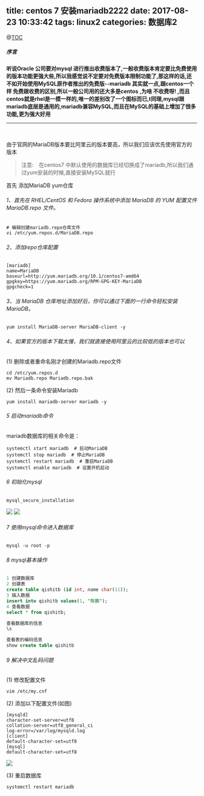 title: centos 7 安装mariadb2222
date: 2017-08-23 10:33:42
tags: linux2
categories: 数据库2
---
<!-- more -->


@[TOC](Centos安装MariaDB)

##### 序言
**听说Oracle 公司要对mysql 进行推出收费版本了,一般收费版本肯定要比免费使用的版本功能更强大些,所以我感觉说不定要对免费版本限制功能了,那这样的话,还不如开始使用MySQL原作者推出的免费版--mariadb
其实就一点,跟centos一个样  免费跟收费的区别,所以一般公司用的还大多是centos  ,为啥 不收费呀!  ,而且centos就是rhel是一模一样的,唯一的差别改了一个图标而已,t同理,mysql跟mariadb底层是通用的,mariadb兼容MySQL,而且在MySQL的基础上增加了很多功能,更为强大好用**

---
&nbsp; 




  由于官网的MariaDB版本要比阿里云的版本要高，所以我们应该优先使用官方的版本
> 注意:　在centos7 中默认使用的数据库已经切换成了mariadb,所以我们通过yum安装的时候,直接安装MySQL就行

首先 添加MariaDB yum仓库

###### 1、首先在 RHEL/CentOS 和 Fedora 操作系统中添加 MariaDB 的 YUM 配置文件 MariaDB.repo 文件。
```shell
# 编辑创建mariadb.repo仓库文件
vi /etc/yum.repos.d/MariaDB.repo
```
###### 2、添加repo仓库配置

```shell
[mariadb]
name=MariaDB
baseurl=http://yum.mariadb.org/10.1/centos7-amd64
gpgkey=https://yum.mariadb.org/RPM-GPG-KEY-MariaDB
gpgcheck=1
```

###### 3、当 MariaDB 仓库地址添加好后，你可以通过下面的一行命令轻松安装 MariaDB。

```shell
yum install MariaDB-server MariaDB-client -y
```

###### 4、如果官方的版本下载太慢，我们就直接使用阿里云的比较低的版本也可以

(1) 删除或者重命名刚才创建的Mariadb.repo文件
```shell
cd /etc/yum.repos.d
mv Mariadb.repo Mariadb.repo.bak
```
(2) 然后一条命令安装Mariadb
```shell
yum install mariadb-server mariadb -y
```

###### 5  启动mariadb命令

mariadb数据库的相关命令是：
```sehll
systemctl start mariadb  # 启动MariaDB
systemctl stop mariadb  # 停止MariaDB
systemctl restart mariadb  # 重启MariaDB
systemctl enable mariadb  # 设置开机启动
```

###### 6 初始化mysql

```shell
mysql_secure_installation
```

![](https://imgconvert.csdnimg.cn/aHR0cHM6Ly9yYXcuZ2l0aHVidXNlcmNvbnRlbnQuY29tL2NoZW5sdXpob25nMTUwMzk0L2ltZy9tYXN0ZXIvMTIzLnBuZw)
![](https://imgconvert.csdnimg.cn/aHR0cHM6Ly9yYXcuZ2l0aHVidXNlcmNvbnRlbnQuY29tL2NoZW5sdXpob25nMTUwMzk0L2ltZy9tYXN0ZXIvMi5wbmc)

###### 7 使用mysql命令进入数据库

```shell
mysql -u root -p
```

###### 8 mysql基本操作

```sql
1 创建数据库
2 创建表
create table qishitb (id int, name char(11));
3 插入数据
insert into qishitb values(1, "陈鹏");
4 查看数据
select * from qishitb;
```

```sql
查看数据库的信息
\s

查看表的编码信息
show create table qishitb
```

###### 9 解决中文乱码问题

(1)  修改配置文件

```sehll
vim /etc/my.cnf
```

(2) 添加以下配置文件(如图)

```sehll
[mysqld]
character-set-server=utf8
collation-server=utf8_general_ci
log-error=/var/log/mysqld.log
[client]
default-character-set=utf8
[mysql]
default-character-set=utf8
```

![](https://imgconvert.csdnimg.cn/aHR0cHM6Ly9yYXcuZ2l0aHVidXNlcmNvbnRlbnQuY29tL2NoZW5sdXpob25nMTUwMzk0L2ltZy9tYXN0ZXIvZGF5OTQucG5n)

(3)  重启数据库
```shell
systemctl restart mariadb
```

 


